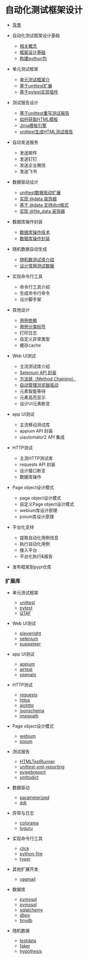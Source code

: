 # 自动化测试框架设计

* [背景](./00_idea.md)

* 自动化测试框架设计基础
  * [相关概念](./01_test_framework.md)
  * [框架设计基础](./02_test_framework.md)
  * [构建python包](./06_setup_.md)

* 单元测试框架
  * [单元测试框架介](./03_unittest_framework.md)
  * [基于unittest扩展](./05_unittest_extend.md)
  * [基于pytest实现插件](./04_pytest_plug_in.md)

* 测试报告设计
  * [基于unittest重写测试报告](./11_test_report.md)
  * [如何获取HTML模板](./12_html_template.md)
  * [Jinja模板引擎](./13_jinja2_template.md)
  * [unittest生成HTML测试报告](./14_test_report_html.md)

* 自动发送服务
  * 发送邮件
  * 发送钉钉
  * 发送企业微信
  * 发送飞书

* 数据驱动设计
  * [unittest数据驱动扩展](./15_data_driver.md)
  * [实现 @data 装饰器](./16_data_driver.md)
  * [基于 @data 支持dict格式](./16_data_driver.md)
  * [实现 @file_data 装饰器](./17_data_driver.md)


* 数据库操作封装
  * [数据库操作技术](./18_db_operation.md)
  * [数据库操作封装](./19_db_dev.md)

* 随机数据自动生成
  * [随机数测试库介绍](./20_testdata_lib.md)
  * [设计常用测试数据](./21_testdata_dev.md)

* 实现命令行工具
  * 命令行工具介绍
  * 生成命令行命令
  * 设计脚手架

* 其他设计
  * [用例依赖](./22_case_depend.md)
  * [用例分类标签](./23_case_labels.md)
  * 打印日志
  * 自定义异常类型
  * 缓存cache

* Web UI测试
  * 主流测试库介绍
  * [Selenium API 封装](./07_selenium_api_dev.md)
  * [方法链（Method Chaining）](./08_method_chaining.md)
  * [自动管理浏览器驱动](./09_browser_driver.md)
  * 元素智能等待
  * 元素高亮显示
  * 设计UI元素断言

* app UI测试
  * 主流移动测试库
  * appium API 封装
  * uiautomator2 API 集成

* HTTP测试
  * 主流HTTP测试库
  * requests API 封装
  * 设计接口断言
  * 数据库操作

* Page object设计模式
  * page object设计模式
  * 自定义Page object设计模式
  * webium库设计原理
  * poium库设计原理

* 平台化支持
  * 提取自动化用例信息
  * 执行自动化用例
  * 接入平台
  * 平台化执行&报告

* 发布框架到pypi仓库


### 扩展库

* 单元测试框架
  * [unittest](https://docs.python.org/zh-cn/3/library/unittest.html)
  * [pytest](https://github.com/pytest-dev)
  * [QTAF](https://github.com/Tencent/QTAF)

* Web UI测试
  * [playwright](https://github.com/microsoft/playwright-python)
  * [selenium](https://github.com/SeleniumHQ/selenium)
  * [puppeteer](https://github.com/puppeteer/puppeteer)

* app UI测试
  * [appium](https://github.com/appium/appium)
  * [airtest](https://github.com/AirtestProject/Airtest)
  * [openatx](https://github.com/openatx/uiautomator2)

* HTTP测试
  * [requests](https://github.com/psf/requests)
  * [httpx](https://github.com/encode/httpx)
  * [aiohttp](https://github.com/aio-libs/aiohttp)
  * [jsonschema](https://github.com/Julian/jsonschema)
  * [jmespath](https://github.com/jmespath/jmespath.py)

* Page object设计模式
  * [webium](https://github.com/wgnet/webium)
  * [poium](https://github.com/SeldomQA/poium)

* 测试报告
  * [HTMLTestRunner](https://github.com/SeldomQA/HTMLTestRunner)
  * [unittest-xml-reporting](https://github.com/xmlrunner/unittest-xml-reporting)
  * [pywebreport](https://github.com/yongchin0821/pywebreport)
  * [xmltodict](https://github.com/martinblech/xmltodict)

* 数据驱动
  * [parameterized](https://github.com/wolever/parameterized)
  * [ddt](https://github.com/datadriventests/ddt)

* 异常与日志
  * [colorama](https://github.com/tartley/colorama)
  * [loguru](https://github.com/Delgan/loguru)

* 实现命令行工具
  * [click](https://github.com/pallets/click)
  * [python-fire](https://github.com/google/python-fire)
  * [typer](https://github.com/tiangolo/typer)

* 其他扩展开发
  * [yagmail](https://github.com/kootenpv/yagmail)

* 数据库
  * [pymysql](https://github.com/PyMySQL/PyMySQL)
  * [pymssql](https://github.com/pymssql/pymssql)
  * [sqlalchemy](https://github.com/sqlalchemy/sqlalchemy)
  * [dbpy](https://github.com/whiteclover/dbpy)
  * [tinydb](https://github.com/msiemens/tinydb)

* 随机数据
  * [testdata](https://github.com/Jaymon/testdata)
  * [faker](https://github.com/joke2k/faker)
  * [hypothesis](https://github.com/HypothesisWorks/hypothesis)
